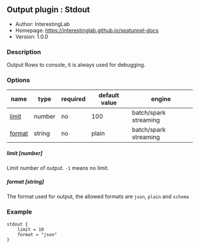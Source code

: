 ## Output plugin : Stdout

* Author: InterestingLab
* Homepage: https://interestinglab.github.io/seatunnel-docs
* Version: 1.0.0

### Description

Output Rows to console, it is always used for debugging.

### Options

| name | type | required | default value | engine |
| --- | --- | --- | --- | --- |
| [limit](#limit-number) | number | no | 100 | batch/spark streaming |
| [format](#format-string) | string | no | plain | batch/spark streaming |

##### limit [number]

Limit number of output. `-1` means no limit.

##### format [string]

The format used for output, the allowed formats are `json`, `plain` and `schema`

### Example

```
stdout {
    limit = 10
    format = "json"
}
```
